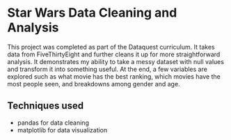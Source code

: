 # Star Wars Data Cleaning and Analysis
This project was completed as part of the Dataquest curriculum. It takes data from FiveThirtyEight and further cleans it up for more straightforward analysis. It demonstrates my ability to take a messy dataset with null values and transform it into something useful. At the end, a few variables are explored such as what movie has the best ranking, which movies have the most people seen, and breakdowns among gender and age.

## Techniques used
- pandas for data cleaning
- matplotlib for data visualization
